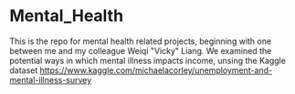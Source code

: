 # Mental_Health

This is the repo for mental health related projects, beginning with one between me and my colleague Weiqi "Vicky" Liang. We examined the potential ways in which mental illness impacts income, unsing the Kaggle dataset https://www.kaggle.com/michaelacorley/unemployment-and-mental-illness-survey

